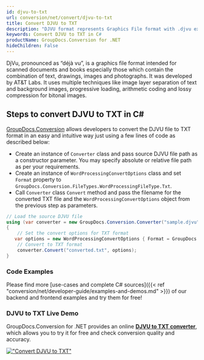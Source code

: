 ```yaml
---
id: djvu-to-txt
url: conversion/net/convert/djvu-to-txt
title: Convert DJVU to TXT
description: "DJVU format represents Graphics File format with .djvu extension. Learn how to convert DJVU to TXT file programmatically in C# language using GroupDocs.Conversion for .NET library."
keywords: Convert DJVU to TXT in C#
productName: GroupDocs.Conversion for .NET
hideChildren: False
---
```


DjVu, pronounced as “déjà vu”, is a graphics file format intended for scanned documents and books especially those which contain the combination of text, drawings, images and photographs. It was developed by AT&T Labs. It uses multiple techniques like image layer separation of text and background images, progressive loading, arithmetic coding and lossy compression for bitonal images.

## Steps to convert DJVU to TXT in C#

[GroupDocs.Conversion](https://products.groupdocs.com/conversion/net) allows developers to convert the DJVU file to TXT format in an easy and intuitive way just using a few lines of code as described below:

* Create an instance of `Converter` class and pass source DJVU file path as a constructor parameter. You may specify absolute or relative file path as per your requirements. 
* Create an instance of `WordProcessingConvertOptions` class and set `Format` property to `GroupDocs.Conversion.FileTypes.WordProcessingFileType.Txt`.
* Call `Converter` class `Convert` method and pass the filename for the converted TXT file and the `WordProcessingConvertOptions` object from the previous step as parameters.

```csharp
// Load the source DJVU file
using (var converter = new GroupDocs.Conversion.Converter("sample.djvu"))
{
    // Set the convert options for TXT format
   var options = new WordProcessingConvertOptions { Format = GroupDocs.Conversion.FileTypes.WordProcessingFileType.Txt };
    // Convert to TXT format
    converter.Convert("converted.txt", options);
}
```

### Code Examples

Please find more [use-cases and complete C# sources]({{< ref "conversion/net/developer-guide/examples-and-demos.md" >}}) of our backend and frontend examples and try them for free!

### DJVU to TXT Live Demo

GroupDocs.Conversion for .NET provides an online [**DJVU to TXT converter**](https://products.groupdocs.app/conversion/djvu-to-txt), which allows you to try it for free and check conversion quality and accuracy.

[!["Convert DJVU to TXT"](conversion/net/images/convert-to-txt/convert-djvu-to-txt.png)](https://products.groupdocs.app/conversion/djvu-to-txt)